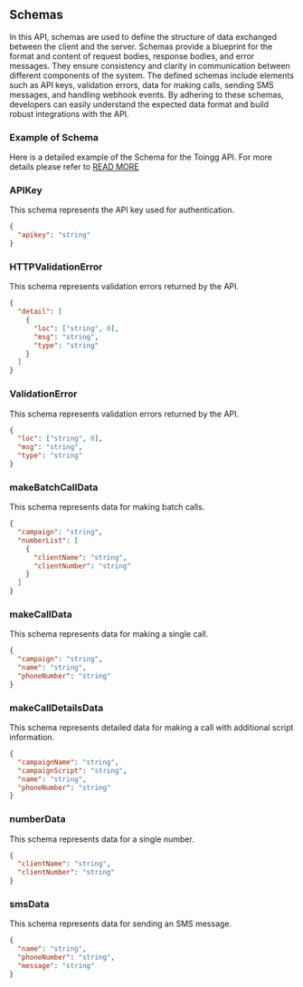 ## Schemas

In this API, schemas are used to define the structure of data exchanged between the client and the server. Schemas provide a blueprint for the format and content of request bodies, response bodies, and error messages. They ensure consistency and clarity in communication between different components of the system. The defined schemas include elements such as API keys, validation errors, data for making calls, sending SMS messages, and handling webhook events. By adhering to these schemas, developers can easily understand the expected data format and build robust integrations with the API.

### Example of Schema

Here is a detailed example of the Schema for the Toingg API. For more details please refer to [READ MORE](/schema/)

### APIKey

This schema represents the API key used for authentication.

```json
{
  "apikey": "string"
}
```

### HTTPValidationError

This schema represents validation errors returned by the API.

```json
{
  "detail": [
    {
      "loc": ["string", 0],
      "msg": "string",
      "type": "string"
    }
  ]
}
```

### ValidationError

This schema represents validation errors returned by the API.

```json
{
  "loc": ["string", 0],
  "msg": "string",
  "type": "string"
}
```

### makeBatchCallData

This schema represents data for making batch calls.

```json
{
  "campaign": "string",
  "numberList": [
    {
      "clientName": "string",
      "clientNumber": "string"
    }
  ]
}
```

### makeCallData

This schema represents data for making a single call.

```json
{
  "campaign": "string",
  "name": "string",
  "phoneNumber": "string"
}
```

### makeCallDetailsData

This schema represents detailed data for making a call with additional script information.

```json
{
  "campaignName": "string",
  "campaignScript": "string",
  "name": "string",
  "phoneNumber": "string"
}
```

### numberData

This schema represents data for a single number.

```json
{
  "clientName": "string",
  "clientNumber": "string"
}
```

### smsData

This schema represents data for sending an SMS message.

```json
{
  "name": "string",
  "phoneNumber": "string",
  "message": "string"
}
```
